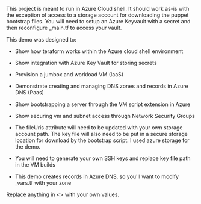 This project is meant to run in Azure Cloud shell.  It should work as-is with the exception of access to a storage account for downloading the puppet bootstrap files.  You will need to setup an Azure Keyvault with a secret and then reconfigure _main.tf to access your vault.

This demo was designed to:

- Show how teraform works within the Azure cloud shell environment
- Show integration with Azure Key Vault for storing secrets
- Provision a jumbox and workload VM (IaaS)
- Demonstrate creating and managing DNS zones and records in Azure DNS (Paas)
- Show bootstrapping a server through the VM script extension in Azure
- Show securing vm and subnet access through Network Security Groups

- The fileUris attribute will need to be updated with your own storage account path.  The key file will also need to be put in a secure storage location for download by the bootstrap script.  I used azure storage for the demo.
- You will need to generate your own SSH keys and replace key file path in the VM builds
- This demo creates records in Azure DNS, so you'll want to modify _vars.tf with your zone

Replace anything in <> with your own values.